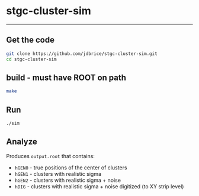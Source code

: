 # stgc-cluster-sim 
---

## Get the code
```bash
git clone https://github.com/jdbrice/stgc-cluster-sim.git
cd stgc-cluster-sim
```

## build - must have ROOT on path
```bash
make 
```

## Run
```bash
./sim
```

## Analyze
Produces `output.root` that contains:
- `hGEN0` - true positions of the center of clusters
- `hGEN1` - clusters with realistic sigma
- `hGEN2` - clusters with realistic sigma + noise
- `hDIG`  - clusters with realistic sigma + noise digitized (to XY strip level) 